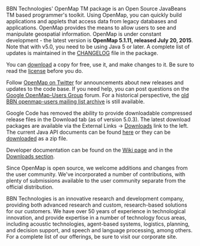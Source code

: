 BBN Technologies' OpenMap TM package is an Open Source JavaBeans TM based programmer's toolkit. Using OpenMap, you can quickly build applications and applets that access data from legacy databases and applications. OpenMap provides the means to allow users to see and manipulate geospatial information. OpenMap is under constant development - the latest version is **OpenMap 5.1.11, released July 20, 2015**.  Note that with v5.0, you need to be using Java 5 or later.  A complete list of updates is maintained in the [CHANGELOG](http://code.google.com/p/openmap/source/browse/CHANGELOG) file in the package.

You can [download](https://drive.google.com/folderview?id=0B-Y9CwNIsUOHenpDWGhBSk42b1E&usp=sharing) a copy for free, use it, and make changes to it. Be sure to read the [license](OpenMapLicense.md) before you do.

Follow [OpenMap on Twitter](http://twitter.com/openmap) for announcements about new releases and updates to the code base.  If you need help, you can post questions on the [Google OpenMap-Users Group](https://groups.google.com/forum/#!forum/openmap-users) forum.  For a historical perspective, the [old BBN openmap-users mailing list archive](http://openmap.bbn.com/mailArchives/openmap-users/thread.html) is still available.

Google Code has removed the ability to provide downloadable compressed release files in the Download tab (as of version 5.0.3).  The latest download packages are available via the External Links -> [Downloads](https://drive.google.com/folderview?id=0B-Y9CwNIsUOHenpDWGhBSk42b1E&usp=sharing) link to the left.  The current Java API documents can be found [here](http://dietricks.com/openmap/api) or they can be [downloaded](https://drive.google.com/folderview?id=0B-Y9CwNIsUOHenpDWGhBSk42b1E&usp=sharing) as a zip file.

Developer documentation can be found on the [Wiki page](http://code.google.com/p/openmap/w/list) and in the [Downloads section](http://code.google.com/p/openmap/downloads/list).

Since OpenMap is open source, we welcome additions and changes from the user community. We've incorporated a number of contributions, with plenty of submissions available to the user community separate from the official distribution.

BBN Technologies is an innovative research and development company, providing both advanced research and custom, research-based solutions for our customers. We have over 50 years of experience in technological innovation, and provide expertise in a number of technology focus areas, including acoustic technologies, agent-based systems, logistics, planning, and decision support, and speech and language processing, among others. For a complete list of our offerings, be sure to visit our corporate site.
